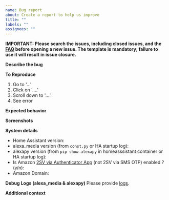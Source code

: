 ```yaml
---
name: Bug report
about: Create a report to help us improve
title: ""
labels: ""
assignees: ""
---
```


**IMPORTANT: Please search the issues, including closed issues, and the [FAQ](https://github.com/alandtse/alexa_media_player/wiki/FAQ) before opening a new issue. The template is mandatory; failure to use it will result in issue closure.**

**Describe the bug**

<!---A clear and concise description of what the bug is.-->

**To Reproduce**

<!---Steps to reproduce the behavior:--->

1. Go to '...'
2. Click on '....'
3. Scroll down to '....'
4. See error

**Expected behavior**

<!---A clear and concise description of what you expected to happen.--->

**Screenshots**

<!---If applicable, add screenshots to help explain your problem.--->

**System details**

- Home Assistant version:
- alexa_media version (from `const.py` or HA startup log):
- alexapy version (from `pip show alexapy` in homeasssistant container or HA startup log):
- Is Amazon [2SV via Authenticator App](https://github.com/alandtse/alexa_media_player/wiki/Configuration#enable-two-factor-authentication-for-your-amazon-account) (not 2SV via SMS OTP) enabled ? <!---We will not debug login issues if unanswered---> (y/n):
- Amazon Domain:

**Debug Logs (alexa_media & alexapy)**
Please provide [logs](https://github.com/alandtse/alexa_media_player/wiki/FAQ#how-do-i-enable-debug-logging-for-the-component).

**Additional context**

<!---Add any other context about the problem here.--->
